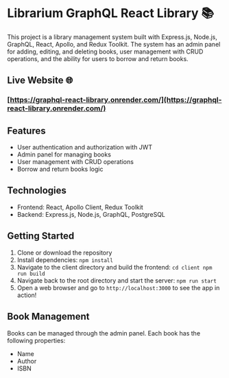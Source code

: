 # **Librarium** GraphQL React Library :books:

This project is a library management system built with Express.js, Node.js, GraphQL, React, Apollo, and Redux Toolkit. The system has an admin panel for adding, editing, and deleting books, user management with CRUD operations, and the ability for users to borrow and return books.

## **Live Website** :globe_with_meridians:

### [https://graphql-react-library.onrender.com/](https://graphql-react-library.onrender.com/)

## Features

- User authentication and authorization with JWT
- Admin panel for managing books
- User management with CRUD operations
- Borrow and return books logic

## Technologies

- Frontend: React, Apollo Client, Redux Toolkit
- Backend: Express.js, Node.js, GraphQL, PostgreSQL

## Getting Started

1. Clone or download the repository
2. Install dependencies: `npm install`
3. Navigate to the client directory and build the frontend: `cd client npm run build`
4. Navigate back to the root directory and start the server: `npm run start`
5. Open a web browser and go to `http://localhost:3000` to see the app in action!

## Book Management

Books can be managed through the admin panel. Each book has the following properties:

- Name
- Author
- ISBN
